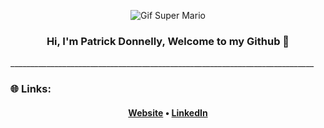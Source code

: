 <div align="center">

![Gif Super Mario](https://github.com/PatrickDonnelly/PatrickDonnelly/blob/main/images/superMario.gif)

### Hi, I'm Patrick Donnelly, Welcome to my Github :wave:
</div>   
____________________________________________________________________________


### :globe_with_meridians: **Links:**

<div align="center">

#### [Website](https://patrickdonnelly.github.io/) • [LinkedIn](www.linkedin.com/in/patrickdonnellygames) 

</div>

<!--
**PatrickDonnelly/PatrickDonnelly** is a ✨ _special_ ✨ repository because its `README.md` (this file) appears on your GitHub profile.

Here are some ideas to get you started:

- 🔭 I’m currently working on ...
- 🌱 I’m currently learning ...
- 👯 I’m looking to collaborate on ...
- 🤔 I’m looking for help with ...
- 💬 Ask me about ...
- 📫 How to reach me: ...
- 😄 Pronouns: ...
- ⚡ Fun fact: ...
-->
